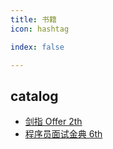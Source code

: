```yaml
---
title: 书籍
icon: hashtag

index: false

---
```


<!-- more -->

## catalog

- [剑指 Offer 2th](coding-interview/README.md) 
- [程序员面试金典 6th](cracking-the-coding-interview/README.md)